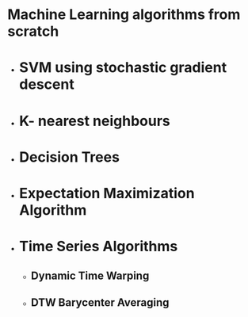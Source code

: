 # Machine Learning algorithms from scratch
- # SVM using stochastic gradient descent
- # K- nearest neighbours
- # Decision Trees
- # Expectation Maximization Algorithm
- # Time Series Algorithms
  - ## Dynamic Time Warping
  - ## DTW Barycenter Averaging
